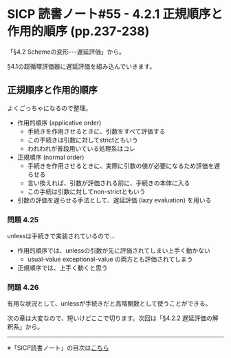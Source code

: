 SICP 読書ノート#55 - 4.2.1 正規順序と作用的順序 (pp.237-238)
======================================

「§4.2 Schemeの変形---遅延評価」から。

§4.1の超循環評価器に遅延評価を組み込んでいきます。


## 正規順序と作用的順序

よくごっちゃになるので整理。

- 作用的順序 (applicative order)
    + 手続きを作用させるときに、引数をすべて評価する
    + この手続きは引数に対してstrictともいう
    + われわれが普段用いている処理系はコレ
- 正規順序 (normal order)
    + 手続きを作用させるときに、実際に引数の値が必要になるため評価を遅らせる
    + 言い換えれば、引数が評価される前に、手続きの本体に入る
    + この手続は引数に対してnon-strictともいう
- 引数の評価を遅らせる手法として、遅延評価 (lazy evaluation) を用いる


### 問題 4.25

unlessは手続きで実装されているので…

+ 作用的順序では、unlessの引数が先に評価されてしまい上手く動かない
    - usual-value exceptional-value の両方とも評価されてしまう
+ 正規順序では、上手く動くと思う


### 問題 4.26

有用な状況として、unlessが手続きだと高階関数として使うことができる。


次の章は大変なので、短いけどここで切ります。次回は「§4.2.2 遅延評価の解釈系」から。

--------------------------------

※「SICP読書ノート」の目次は[こちら](/entry/sicp/index)


<script type="text/x-mathjax-config">
  MathJax.Hub.Config({ tex2jax: { inlineMath: [['$','$'], ["\\(","\\)"]] } });
</script>
<script type="text/javascript"
  src="http://cdn.mathjax.org/mathjax/latest/MathJax.js?config=TeX-AMS_HTML">
</script>
<meta http-equiv="X-UA-Compatible" CONTENT="IE=EmulateIE7" />



